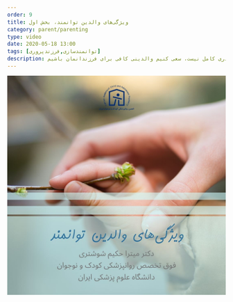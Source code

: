 ```yaml
---
order: 9
title: ویژگی‌های والدین توانمند، بخش اول
category: parent/parenting
type: video
date: 2020-05-18 13:00
tags: [توانمندسازی,فرزندپروری]
description: هیچ پدر یا مادری کامل نیست، سعی کنیم والدینی کافی برای فرزندانمان باشیم
---
```


[![](../../static/images/capable-parents-cover.png)](../../static/videos/capable-parents.mp4)